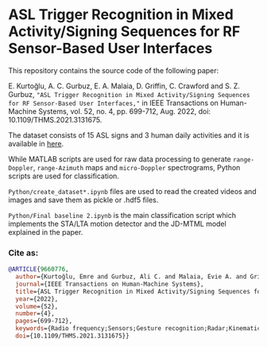 # ASL Trigger Recognition in Mixed Activity/Signing Sequences for RF Sensor-Based User Interfaces

This repository contains the source code of the following paper:

E. Kurtoğlu, A. C. Gurbuz, E. A. Malaia, D. Griffin, C. Crawford and S. Z. Gurbuz, `"ASL Trigger Recognition in Mixed Activity/Signing Sequences for RF Sensor-Based User Interfaces,"` in IEEE Transactions on Human-Machine Systems, vol. 52, no. 4, pp. 699-712, Aug. 2022, doi: 10.1109/THMS.2021.3131675.

The dataset consists of 15 ASL signs and 3 human daily activities and it is available in [here](https://github.com/ci4r/ASL-Sequential-Dataset).  

While MATLAB scripts are used for raw data processing to generate `range-Doppler`, `range-Azimuth` maps and `micro-Doppler` spectrograms, Python scripts are used for classification.

`Python/create_dataset*.ipynb` files are used to read the created videos and images and save them as pickle or .hdf5 files.

`Python/Final baseline 2.ipynb` is the main classification script which implements the STA/LTA motion detector and the JD-MTML model explained in the paper.

### Cite as:

```bibtex
@ARTICLE{9660776,
  author={Kurtoğlu, Emre and Gurbuz, Ali C. and Malaia, Evie A. and Griffin, Darrin and Crawford, Chris and Gurbuz, Sevgi Z.},
  journal={IEEE Transactions on Human-Machine Systems}, 
  title={ASL Trigger Recognition in Mixed Activity/Signing Sequences for RF Sensor-Based User Interfaces}, 
  year={2022},
  volume={52},
  number={4},
  pages={699-712},
  keywords={Radio frequency;Sensors;Gesture recognition;Radar;Kinematics;Assistive technologies;Chirp;American sign language (ASL);gesture recognition;human-computer interaction;sign language;trigger detection;wake word},
  doi={10.1109/THMS.2021.3131675}}

```
